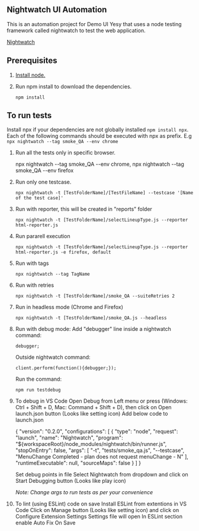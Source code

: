 ## Nightwatch UI Automation

This is an automation project for Demo UI Yesy that uses a node testing framework called nightwatch to test the web application.

[Nightwatch](http://nightwatchjs.org/)

## Prerequisites

1. [Install node.](https://nodejs.org/en/download/)

2. Run npm install to download the dependencies.

   `npm install`

## To run tests



Install npx if your dependencies are not globally installed `npm install npx`. Each of the following commands should be executed with npx as prefix. E.g `npx nightwatch --tag smoke_QA --env chrome` 



1. Run all the tests only in specific browser.

   npx nightwatch --tag smoke_QA --env chrome, npx nightwatch --tag smoke_QA --env firefox


2. Run only one testcase.

   `npx nightwatch -t [TestFolderName]/[TestFileName] --testcase '[Name of the test case]'`

3. Run with reporter, this will be created in "reports" folder
    
    `npx nightwatch -t [TestFolderName]/selectLineupType.js --reporter html-reporter.js`

4. Run pararell execution

    `npx nightwatch -t [TestFolderName]/selectLineupType.js --reporter html-reporter.js -e firefox, default`

5. Run with tags

    `npx nightwatch --tag TagName`

6. Run with retries

    `npx nightwatch -t [TestFolderName]/smoke_QA --suiteRetries 2`

7. Run in headless mode (Chrome and Firefox)

    `npx nightwatch -t [TestFolderName]/smoke_QA.js --headless` 

8. Run with debug mode: 
    Add "debugger" line inside a nightwatch command:

    `debugger;`

    Outside nightwatch command:

    `client.perform(function(){debugger;});`

    Run the command:

    `npm run testdebug`

9. To debug in VS Code
    Open Debug from Left menu or press (Windows: Ctrl + Shift + D, Mac: Command + Shift + D), then click on Open launch.json button (Looks like setting icon)
    Add below code to launch.json
    
    {
        "version": "0.2.0",
        "configurations": [
            {
            "type": "node",
            "request": "launch",
            "name": "Nightwatch",
            "program": "${workspaceRoot}/node_modules/nightwatch/bin/runner.js",
            "stopOnEntry": false,
            "args": [
                "-t",
                "tests/smoke_qa.js",
                "--testcase",
                "MenuChange Completed - plan does not request menuChange - N"
            ],
            "runtimeExecutable": null,
            "sourceMaps": false
            }
        ]
    }
    
    Set debug points in file
    Select Nightwatch from dropdown and click on Start Debugging button (Looks like play icon)

    **Note*: Change args to run tests as per your convenience*

14. To lint (using ESLint) code on save
    Install ESLint from extentions in VS Code
    Click on Manage button (Looks like setting icon) and click on Configure Extension Settings
    Settings file will open
    In ESLint section enable Auto Fix On Save